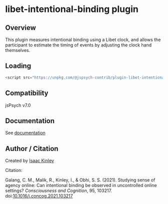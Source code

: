 # libet-intentional-binding plugin

## Overview

This plugin measures intentional binding using a Libet clock, and allows the participant to estimate the timing of events by adjusting the clock hand themselves.

## Loading

```js
<script src="https://unpkg.com/@jspsych-contrib/plugin-libet-intentional-binding@1.2.0">
```

## Compatibility

jsPsych v7.0

## Documentation

See [documentation](docs/jspsych-libet-intentional-binding.md)

## Author / Citation

Created by [Isaac Kinley](https://github.com/kinleyid)

Citation:

Galang, C. M., Malik, R., Kinley, I., & Obhi, S. S. (2021). Studying sense of agency online: Can intentional binding be observed in uncontrolled online settings? *Consciousness and Cognition*, 95, 103217. doi:[10.1016/j.concog.2021.103217](https://doi.org/10.1016/j.concog.2021.103217)
